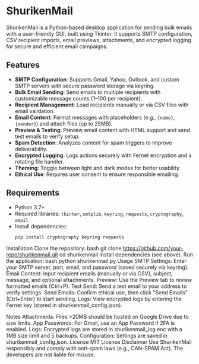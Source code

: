 # ShurikenMail

ShurikenMail is a Python-based desktop application for sending bulk emails with a user-friendly GUI, built using Tkinter. It supports SMTP configuration, CSV recipient imports, email previews, attachments, and encrypted logging for secure and efficient email campaigns.

## Features
- **SMTP Configuration**: Supports Gmail, Yahoo, Outlook, and custom SMTP servers with secure password storage via keyring.
- **Bulk Email Sending**: Send emails to multiple recipients with customizable message counts (1–100 per recipient).
- **Recipient Management**: Load recipients manually or via CSV files with email validation.
- **Email Content**: Format messages with placeholders (e.g., `{name}`, `{sender}`) and attach files (up to 25MB).
- **Preview & Testing**: Preview email content with HTML support and send test emails to verify setup.
- **Spam Detection**: Analyzes content for spam triggers to improve deliverability.
- **Encrypted Logging**: Logs actions securely with Fernet encryption and a rotating file handler.
- **Theming**: Toggle between light and dark modes for better usability.
- **Ethical Use**: Requires user consent to ensure responsible emailing.

## Requirements
- Python 3.7+
- Required libraries: `tkinter`, `smtplib`, `keyring`, `requests`, `cryptography`, `email`
- Install dependencies:
  ```bash
  pip install cryptography keyring requests
Installation
Clone the repository:
bash
git clone https://github.com/your-repo/shurikenmail.git
cd shurikenmail
Install dependencies (see above).
Run the application:
bash
python shurikenmail.py
Usage
SMTP Settings: Enter your SMTP server, port, email, and password (saved securely via keyring).
Email Content: Input recipient emails (manually or via CSV), subject, message, and optional attachments.
Preview: Use the Preview tab to review formatted emails (Ctrl+P).
Test Send: Send a test email to your address to verify settings.
Send Emails: Confirm ethical use, then click "Send Emails" (Ctrl+Enter) to start sending.
Logs: View encrypted logs by entering the Fernet key (stored in shurikenmail_config.json).

Notes
Attachments: Files >20MB should be hosted on Google Drive due to size limits.
App Passwords: For Gmail, use an App Password if 2FA is enabled.
Logs: Encrypted logs are stored in shurikenmail_log.enc with a 1MB size limit and 5 backups.
Configuration: Settings are saved in shurikenmail_config.json.
License
MIT License
Disclaimer
Use ShurikenMail responsibly and comply with anti-spam laws (e.g., CAN-SPAM Act). The developers are not liable for misuse.

